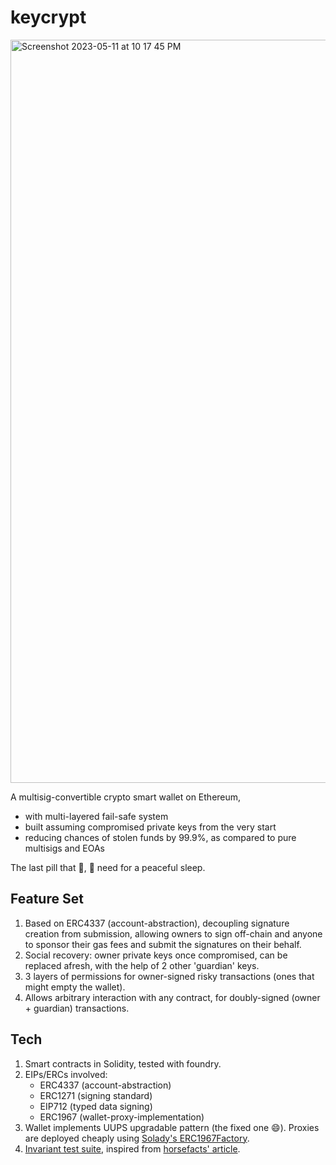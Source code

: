 # keycrypt
<img width="1189" alt="Screenshot 2023-05-11 at 10 17 45 PM" src="https://github.com/smitrajput/keycrypt/assets/22425782/7e9034c6-904d-43cd-bb45-87ba69e0a57a">

A multisig-convertible crypto smart wallet on Ethereum, <br/> 
* with multi-layered fail-safe system
* built assuming compromised private keys from the very start 
* reducing chances of stolen funds by 99.9%, as compared to pure multisigs and EOAs <br/>

The last pill that 🐋, 🐳 need for a peaceful sleep.<br/>

## Feature Set
1. Based on ERC4337 (account-abstraction), decoupling signature creation from submission, allowing owners to sign off-chain and anyone to sponsor their gas fees and submit the signatures on their behalf.<br/>
2. Social recovery: owner private keys once compromised, can be replaced afresh, with the help of 2 other 'guardian' keys. <br/>
3. 3 layers of permissions for owner-signed risky transactions (ones that might empty the wallet). <br/>
4. Allows arbitrary interaction with any contract, for doubly-signed (owner + guardian) transactions. <br/>

## Tech
1. Smart contracts in Solidity, tested with foundry.
2. EIPs/ERCs involved: 
    - ERC4337 (account-abstraction)
    - ERC1271 (signing standard)
    - EIP712 (typed data signing)
    - ERC1967 (wallet-proxy-implementation)
3. Wallet implements UUPS upgradable pattern (the fixed one 😄). Proxies are deployed cheaply using [Solady's ERC1967Factory](https://github.com/Vectorized/solady/blob/main/src/utils/ERC1967Factory.sol).
4. [Invariant test suite](https://github.com/smitrajput/keycrypt/blob/main/test/foundry/invariants/Keycrypt.invariants.t.sol), inspired from [horsefacts' article](https://mirror.xyz/horsefacts.eth/Jex2YVaO65dda6zEyfM_-DXlXhOWCAoSpOx5PLocYgw). <br/>

